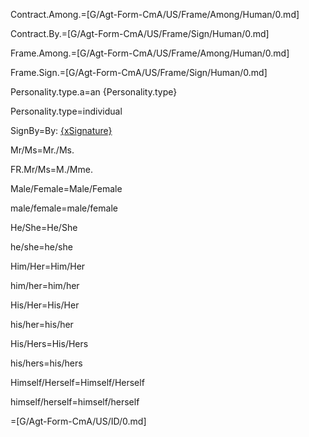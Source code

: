 Contract.Among.=[G/Agt-Form-CmA/US/Frame/Among/Human/0.md]

Contract.By.=[G/Agt-Form-CmA/US/Frame/Sign/Human/0.md]

Frame.Among.=[G/Agt-Form-CmA/US/Frame/Among/Human/0.md]

Frame.Sign.=[G/Agt-Form-CmA/US/Frame/Sign/Human/0.md]

Personality.type.a=an {Personality.type}

Personality.type=individual

SignBy=By: <u>{xSignature}</u>

Mr/Ms=Mr./Ms.

FR.Mr/Ms=M./Mme.

Male/Female=Male/Female

male/female=male/female

He/She=He/She

he/she=he/she

Him/Her=Him/Her

him/her=him/her

His/Her=His/Her

his/her=his/her

His/Hers=His/Hers

his/hers=his/hers

Himself/Herself=Himself/Herself

himself/herself=himself/herself

=[G/Agt-Form-CmA/US/ID/0.md]